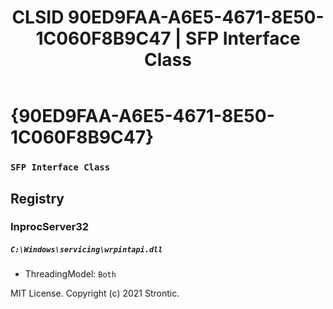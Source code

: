 ﻿---
title: "CLSID 90ED9FAA-A6E5-4671-8E50-1C060F8B9C47 | SFP Interface Class"
excerpt: What is COM-Object CLSID 90ED9FAA-A6E5-4671-8E50-1C060F8B9C47?
---

# {90ED9FAA-A6E5-4671-8E50-1C060F8B9C47}

### `SFP Interface Class`

## Registry


### InprocServer32

##### `C:\Windows\servicing\wrpintapi.dll`
* ThreadingModel: `Both`

MIT License. Copyright (c) 2021 Strontic.


